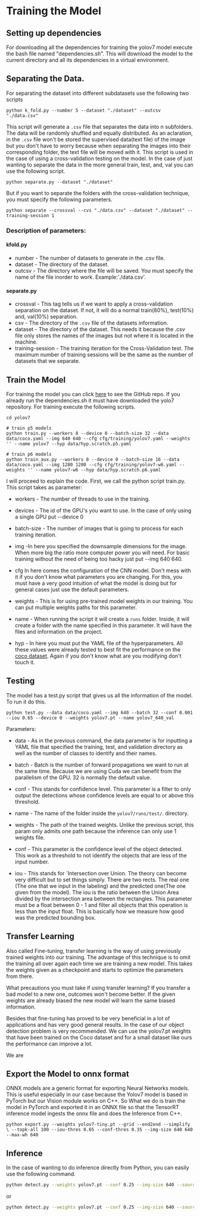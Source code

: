 # Training the Model

## Setting up dependencies

For downloading all the dependencies for training the yolov7 model execute the bash file named "dependencies.sh". This will download the model to the current directory and all its dependencies in a virtual environment.


## Separating the Data.

For separating the dataset into different subdatasets use the following two scripts

```
python k_fold.py --number 5 --dataset "./dataset" --outcsv "./data.csv"

```
This script will generate a `.csv` file that separates the data into n subfolders. The data will be randomly shuffled and equally distributed. As an aclaration, in the `.csv` file won't be stored the supervised data(text file) of the image but you don't have to worry because when separating the images into their corresponding folder, the text file will be moved with it. This script is used in the case of using a cross-validation testing on the model. In the case of just wanting to separate the data in the more general train, test, and, val you can use the following script.

```
python separate.py --dataset "./dataset"
```

But if you want to separate the folders with the cross-validation technique, you must specify the following parameters.

```
python separate --crossval --cvs "./data.csv" --dataset "./dataset" --training-session 1 
```

### Description of parameters:
#### kfold.py 
- number - The number of datasets to generate in the .csv file. 
- dataset - The directory of the dataset.
- outcsv - The directory where the file will be saved. You must specify the name of the file inorder to work. Example:'./data.csv'.

#### separate.py
- crossval - This tag tells us if we want to apply a cross-validation separation on the dataset. If not, it will do a normal train(80%), test(10%) and, val(10%) separation.
 -  csv - The directory of the `.csv` file of the datasets information.
  - dataset - The directory of the dataset. This needs it because the .csv file only stores the names of the images but not where it is located in the machine.
  - training-session - The training iteration for the Cross-Validation test. The maximum number of training sessions will be the same as the number of datasets that we separate.  


## Train the Model
For training the model you can click [here](https://github.com/WongKinYiu/yolov7) to see the GitHub repo. If you already run the dependencies.sh it must have downloaded the yolo7 repository. For training execute the following scripts.

```
cd yolov7

# train p5 models
python train.py --workers 8 --device 0 --batch-size 32 --data data/coco.yaml --img 640 640 --cfg cfg/training/yolov7.yaml --weights '' --name yolov7 --hyp data/hyp.scratch.p5.yaml

# train p6 models
python train_aux.py --workers 8 --device 0 --batch-size 16 --data data/coco.yaml --img 1280 1280 --cfg cfg/training/yolov7-w6.yaml --weights '' --name yolov7-w6 --hyp data/hyp.scratch.p6.yaml
```
I will proceed to explain the code. First, we call the python script train.py. This script takes as parameter:
 - workers - The number of threads to use in the training.
  - devices - The id of the GPU's you want to use. In the case of only using a single GPU put --device 0
   - batch-size - The number of images that is going to process for each training iteration.
 - img -In here you specified the downsample dimensions for the image. When more big the ratio more computer power you will need. For basic training without the need of being too hacky just put --img 640 640.
  - cfg In here comes the configuration of the CNN model.  Don't mess with it if you don't know what parameters you are changing. For this, you must have a very good intuition of what the model is doing but for general cases just use the default parameters.

  - weights - This is for using pre-trained model weights in our training. You can put multiple weights paths for this parameter.

  - name - When running the script it will create a `runs` folder. Inside, it will create a folder with the name specified in this parameter. It will have the files and information on the project.

  - hyp - In here you must put the YAML file of the hyperparameters. All these values were already tested to best fit the performance on the [coco dataset](https://cocodataset.org/#home). Again if you don't know what are you modifying don't touch it.


## Testing
The model has a test.py script that gives us all the information of the model. To run it do this.
```
python test.py --data data/coco.yaml --img 640 --batch 32 --conf 0.001 --iou 0.65 --device 0 --weights yolov7.pt --name yolov7_640_val
```
Parameters:
 - data - As in the previous command, the data parameter is for inputting a YAML file that specified the training, test, and validation directory as well as the number of classes to identify and their names.
  - batch - Batch is the number of forward propagations we want to run at the same time. Because we are using Cuda we can benefit from the parallelism of the GPU. 32 is normally the default value.

  -  conf - This stands for confidence level. This parameter is a filter to only output the detections whose confidence levels are equal to or above this threshold.

   - name - The name of the folder inside the `yolov7/runs/test/`. directory.

   - weights - The path of the trained weights. Unlike the previous script, this param only admits one path because the inference can only use 1 weights file.

   - conf - This parameter is the confidence level of the object detected. This work as a threshold to not identify the objects that are less of the input number.

   - iou - This stands for `Intersection over Union. The theory can become very difficult but to set things simply. There are two rects. The real one (The one that we input in the labeling) and the predicted one(The one given from the model). The iou is the ratio between the Union Area divided by the intersection area between the rectangles. This parameter must be a float between 0 - 1 and filter all objects that this operation is less than the input float. This is basically how we measure how good was the predicted bounding box.
   


## Transfer Learning
Also called Fine-tuning, transfer learning is the way of using previously trained weights into our training. The advantage of this technique is to omit the training all over again each time we are training a new model. This takes the weights given as a checkpoint and starts to optimize the parameters from there.

What precautions you must take if using transfer learning?
If you transfer a bad model to a new one, outcomes won't become better. If the given weights are already biased the new model will learn the same biased information.

Besides that fine-tuning has proved to be very beneficial in a lot of applications and has very good general results. In the case of our object detection problem is very recommended. We can use the yolov7.pt weights that have been trained on the Coco dataset and for a small dataset like ours the performance can improve a lot.




We are 


## Export the Model to onnx format
ONNX models are a generic format for exporting Neural Networks models. This is useful especially in our case because the Yolov7 model is based in PyTorch but our Vision module works on C++. So What we do is train the model in PyTorch and exported it in an ONNX file so that the TensorRT inference model ingests the onnx file and does the Inference from C++.
```
python export.py --weights yolov7-tiny.pt --grid --end2end --simplify \ --topk-all 100 --iou-thres 0.65 --conf-thres 0.35 --img-size 640 640 --max-wh 640

```
## Inference
In the case of wanting to do inference directly from Python, you can easily use the following command.
```bash
python detect.py --weights yolov7.pt --conf 0.25 --img-size 640 --source yourvideo.mp4
```
or 
```bash
python detect.py --weights yolov7.pt --conf 0.25 --img-size 640 --source inference/images/horses.jpg
```